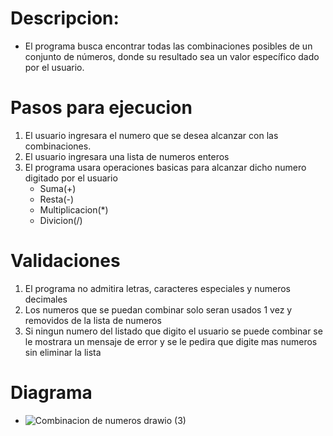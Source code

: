 # Descripcion:
- El programa busca encontrar todas las combinaciones posibles de un conjunto de números, donde su resultado sea un valor específico dado por el usuario.
  
# Pasos para ejecucion
1. El usuario ingresara el numero que se desea alcanzar con las combinaciones.
2. El usuario ingresara una lista de numeros enteros
3. El programa usara operaciones basicas para alcanzar dicho numero digitado por el usuario
    - Suma(+)
    - Resta(-)
    - Multiplicacion(*)
    - Divicion(/)
# Validaciones
  1. El programa no admitira letras, caracteres especiales y numeros decimales
  2. Los numeros que se puedan combinar solo seran usados 1 vez y removidos de la lista de numeros
  3. Si ningun numero del listado que digito el usuario se puede combinar se le mostrara un mensaje de error y se le pedira que digite mas numeros sin eliminar la lista

# Diagrama
- ![Combinacion de numeros drawio (3)](https://github.com/JhonDairoC/Combinacion-de-numeros/assets/101678630/613ccb2d-f0d3-4f5a-8e41-de60d3a2ce24)


